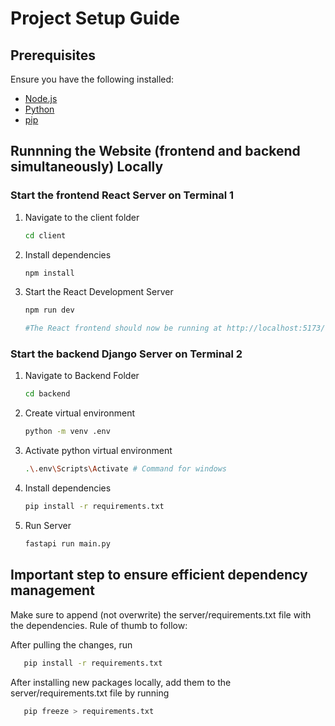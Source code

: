 # Project Setup Guide

## Prerequisites

Ensure you have the following installed:

- [Node.js](https://nodejs.org/)
- [Python](https://www.python.org/)
- [pip](https://pip.pypa.io/en/stable/)

## Runnning the Website (frontend and backend simultaneously) Locally

### Start the frontend React Server on Terminal 1

1. Navigate to the client folder

   ```sh
   cd client

   ```

2. Install dependencies

   ```sh
   npm install

   ```

3. Start the React Development Server

   ```sh
   npm run dev

   #The React frontend should now be running at http://localhost:5173/.
   ```

### Start the backend Django Server on Terminal 2

1. Navigate to Backend Folder

   ```sh
   cd backend

   ```

2. Create virtual environment

   ```sh
   python -m venv .env

   ```

3. Activate python virtual environment

   ```sh
   .\.env\Scripts\Activate # Command for windows

   ```

4. Install dependencies

   ```sh
   pip install -r requirements.txt

   ```

5. Run Server

   ```sh
   fastapi run main.py

   ```

## Important step to ensure efficient dependency management

Make sure to append (not overwrite) the server/requirements.txt file with the dependencies. Rule of thumb to follow:

After pulling the changes, run

```sh
   pip install -r requirements.txt
```

After installing new packages locally, add them to the server/requirements.txt file by running

```sh
   pip freeze > requirements.txt
```
